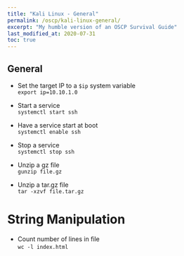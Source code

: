 ```yaml
---
title: "Kali Linux - General"
permalink: /oscp/kali-linux-general/
excerpt: "My humble version of an OSCP Survival Guide"
last_modified_at: 2020-07-31
toc: true
---
```


## General

* Set the target IP to a `$ip` system variable\
`export ip=10.10.1.0`

* Start a service\
`systemctl start ssh`

* Have a service start at boot\
`systemctl enable ssh`

* Stop a service\
`systemctl stop ssh`

* Unzip a gz file\
`gunzip file.gz`

* Unzip a tar.gz file\
`tar -xzvf file.tar.gz`

# String Manipulation

* Count number of lines in file\
`wc -l index.html`
